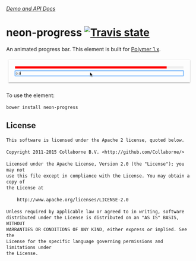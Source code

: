 _[Demo and API Docs](http://collaborne.github.io/neon-progress)_


neon-progress [![Travis state](https://travis-ci.org/Collaborne/neon-progress.svg?branch=master)](https://travis-ci.org/Collaborne/neon-progress)
=========

An animated progress bar. This element is built for [Polymer 1.x](https://www.polymer-project.org).

![Element in action](https://raw.githubusercontent.com/Collaborne/neon-progress/master/doc/screencast.gif)

To use the element:

`bower install neon-progress`


## License

    This software is licensed under the Apache 2 license, quoted below.

    Copyright 2011-2015 Collaborne B.V. <http://github.com/Collaborne/>

    Licensed under the Apache License, Version 2.0 (the "License"); you may not
    use this file except in compliance with the License. You may obtain a copy of
    the License at

        http://www.apache.org/licenses/LICENSE-2.0

    Unless required by applicable law or agreed to in writing, software
    distributed under the License is distributed on an "AS IS" BASIS, WITHOUT
    WARRANTIES OR CONDITIONS OF ANY KIND, either express or implied. See the
    License for the specific language governing permissions and limitations under
    the License.
